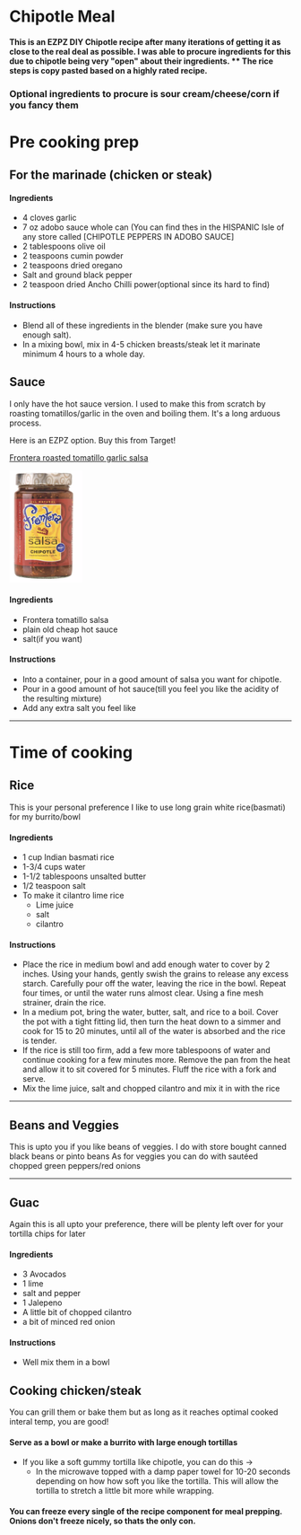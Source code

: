 # Chipotle Meal

#### This is an EZPZ DIY Chipotle recipe after many iterations of getting it as close to the real deal as possible. I was able to procure ingredients for this due to chipotle being very "open" about their ingredients. \*\* The rice steps is copy pasted based on a highly rated recipe.

### Optional ingredients to procure is sour cream/cheese/corn if you fancy them

# Pre cooking prep

## For the marinade (chicken or steak)

#### Ingredients

- 4 cloves garlic
- 7 oz adobo sauce whole can (You can find thes in the HISPANIC Isle of any store called [CHIPOTLE PEPPERS IN ADOBO SAUCE]
- 2 tablespoons olive oil
- 2 teaspoons cumin powder
- 2 teaspoons dried oregano
- Salt and ground black pepper
- 2 teaspoon dried Ancho Chilli power(optional since its hard to find)

#### Instructions

- Blend all of these ingredients in the blender (make sure you have enough salt).
- In a mixing bowl, mix in 4-5 chicken breasts/steak let it marinate minimum 4 hours to a whole day.

## Sauce

I only have the hot sauce version.
I used to make this from scratch by roasting tomatillos/garlic in the oven and boiling them. It's a long arduous process.

Here is an EZPZ option. Buy this from Target!

[Frontera roasted tomatillo garlic salsa](https://www.target.com/p/frontera-chipotle-salsa-16-oz/-/A-14907536)

<img src="recipe.png" width="130" height="200" />

#### Ingredients

- Frontera tomatillo salsa
- plain old cheap hot sauce
- salt(if you want)

#### Instructions

- Into a container, pour in a good amount of salsa you want for chipotle.
- Pour in a good amount of hot sauce(till you feel you like the acidity of the resulting mixture)
- Add any extra salt you feel like

---

# Time of cooking

## Rice

This is your personal preference
I like to use long grain white rice(basmati) for my burrito/bowl

#### Ingredients

- 1 cup Indian basmati rice
- 1-3/4 cups water
- 1-1/2 tablespoons unsalted butter
- 1/2 teaspoon salt
- To make it cilantro lime rice
  - Lime juice
  - salt
  - cilantro

#### Instructions

- Place the rice in medium bowl and add enough water to cover by 2 inches. Using your hands, gently swish the grains to release any excess starch. Carefully pour off the water, leaving the rice in the bowl. Repeat four times, or until the water runs almost clear. Using a fine mesh strainer, drain the rice.
- In a medium pot, bring the water, butter, salt, and rice to a boil. Cover the pot with a tight fitting lid, then turn the heat down to a simmer and cook for 15 to 20 minutes, until all of the water is absorbed and the rice is tender.
- If the rice is still too firm, add a few more tablespoons of water and continue cooking for a few minutes more. Remove the pan from the heat and allow it to sit covered for 5 minutes. Fluff the rice with a fork and serve.
- Mix the lime juice, salt and chopped cilantro and mix it in with the rice

---

## Beans and Veggies

This is upto you if you like beans of veggies.
I do with store bought canned black beans or pinto beans
As for veggies you can do with sautéed chopped green peppers/red onions

---

## Guac

Again this is all upto your preference, there will be plenty left over for your tortilla chips for later

#### Ingredients

- 3 Avocados
- 1 lime
- salt and pepper
- 1 Jalepeno
- A little bit of chopped cilantro
- a bit of minced red onion

#### Instructions

- Well mix them in a bowl

## Cooking chicken/steak

You can grill them or bake them but as long as it reaches optimal cooked interal temp, you are good!

#### Serve as a bowl or make a burrito with large enough tortillas

- If you like a soft gummy tortilla like chipotle, you can do this ->
  - In the microwave topped with a damp paper towel for 10-20 seconds depending on how how soft you like the tortilla. This will allow the tortilla to stretch a little bit more while wrapping.

#### You can freeze every single of the recipe component for meal prepping. Onions don't freeze nicely, so thats the only con.

